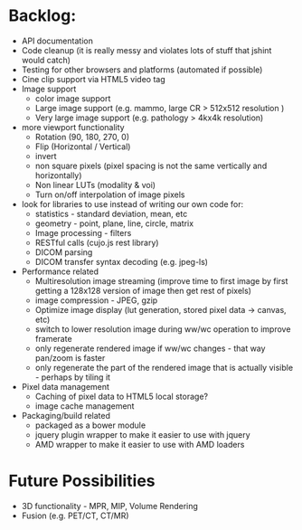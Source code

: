 Backlog:
========
 * API documentation
 * Code cleanup (it is really messy and violates lots of stuff that jshint would catch)
 * Testing for other browsers and platforms (automated if possible)
 * Cine clip support via HTML5 video tag
 * Image support
    * color image support
    * Large image support (e.g. mammo, large CR > 512x512 resolution )
    * Very large image support (e.g. pathology > 4kx4k resolution)
 * more viewport functionality
     * Rotation (90, 180, 270, 0)
     * Flip (Horizontal / Vertical)
     * invert
     * non square pixels (pixel spacing is not the same vertically and horizontally)
     * Non linear LUTs (modality & voi)
     * Turn on/off interpolation of image pixels
 * look for libraries to use instead of writing our own code for:
    * statistics - standard deviation, mean, etc
    * geometry - point, plane, line, circle, matrix
    * Image processing - filters
    * RESTful calls (cujo.js rest library)
    * DICOM parsing
    * DICOM transfer syntax decoding (e.g. jpeg-ls)
 * Performance related
   * Multiresolution image streaming (improve time to first image by first getting a 128x128 version of image then get rest of pixels)
   * image compression - JPEG, gzip
   * Optimize image display (lut generation, stored pixel data -> canvas, etc)
   * switch to lower resolution image during ww/wc operation to improve framerate
   * only regenerate rendered image if ww/wc changes - that way pan/zoom is faster
   * only regenerate the part of the rendered image that is actually visible - perhaps by tiling it
 * Pixel data management
     * Caching of pixel data to HTML5 local storage?
     * image cache management
 * Packaging/build related
     * packaged as a bower module
     * jquery plugin wrapper to make it easier to use with jquery
     * AMD wrapper to make it easier to use with AMD loaders

Future Possibilities
=================================
  * 3D functionality - MPR, MIP, Volume Rendering
  * Fusion (e.g. PET/CT, CT/MR)

